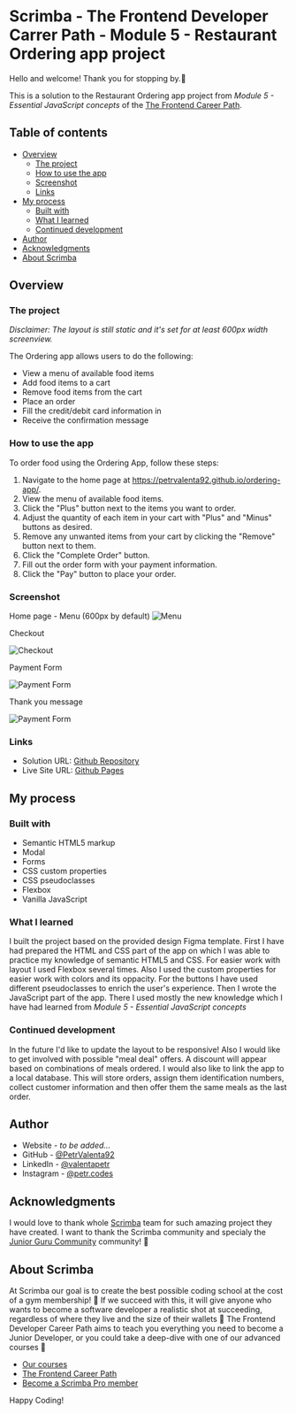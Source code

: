 # Scrimba - The Frontend Developer Carrer Path - Module 5 - Restaurant Ordering app project

Hello and welcome! Thank you for stopping by.🤠

This is a solution to the Restaurant Ordering app project from _Module 5 - Essential JavaScript concepts_ of the [The Frontend Career Path](https://scrimba.com/learn/frontend).

## Table of contents

- [Overview](#overview)
  - [The project](#the-challenge)
  - [How to use the app](#how-to-use-the-app)
  - [Screenshot](#screenshot)
  - [Links](#links)
- [My process](#my-process)
  - [Built with](#built-with)
  - [What I learned](#what-i-learned)
  - [Continued development](#continued-development)
- [Author](#author)
- [Acknowledgments](#acknowledgments)
- [About Scrimba](#about-scrimba)

## Overview

### The project

_Disclaimer: The layout is still static and it's set for at least 600px width screenview._

The Ordering app allows users to do the following:

- View a menu of available food items
- Add food items to a cart
- Remove food items from the cart
- Place an order
- Fill the credit/debit card information in
- Receive the confirmation message

### How to use the app

To order food using the Ordering App, follow these steps:

1. Navigate to the home page at https://petrvalenta92.github.io/ordering-app/.
2. View the menu of available food items.
3. Click the "Plus" button next to the items you want to order.
4. Adjust the quantity of each item in your cart with "Plus" and "Minus" buttons as desired.
5. Remove any unwanted items from your cart by clicking the "Remove" button next to them.
6. Click the "Complete Order" button.
7. Fill out the order form with your payment information.
8. Click the "Pay" button to place your order.

### Screenshot

Home page - Menu (600px by default)
![Menu](./images/screenshots/Screenshot_home.png)

Checkout

![Checkout](./images/screenshots/Screenshot_checkout.png)

Payment Form

![Payment Form](./images/screenshots/Screenshot_paymentForm.png)

Thank you message

![Payment Form](./images/screenshots/Screenshot_comfirmation.png)

### Links

- Solution URL: [Github Repository](https://github.com/PetrValenta92/ordering-app)
- Live Site URL: [Github Pages](https://petrvalenta92.github.io/ordering-app/)

## My process

### Built with

- Semantic HTML5 markup
- Modal
- Forms
- CSS custom properties
- CSS pseudoclasses
- Flexbox
- Vanilla JavaScript

### What I learned

I built the project based on the provided design Figma template. First I have had prepared the HTML and CSS part of the app on which I was able to practice my knowledge of semantic HTML5 and CSS. For easier work with layout I used Flexbox several times. Also I used the custom properties for easier work with colors and its oppacity. For the buttons I have used different pseudoclasses to enrich the user's experience.
Then I wrote the JavaScript part of the app. There I used mostly the new knowledge which I have had learned from _Module 5 - Essential JavaScript concepts_

### Continued development

In the future I'd like to update the layout to be responsive! Also I would like to get involved with possible "meal deal" offers. A discount will appear based on combinations of meals ordered. I would also like to link the app to a local database. This will store orders, assign them identification numbers, collect customer information and then offer them the same meals as the last order.

## Author

- Website - _to be added..._
- GitHub - [@PetrValenta92](https://github.com/PetrValenta92)
- LinkedIn - [@valentapetr](https://www.linkedin.com/in/valentapetr/)
- Instagram - [@petr.codes](https://www.instagram.com/petr.codes/)

## Acknowledgments

I would love to thank whole [Scrimba](https://scrimba.com) team for such amazing project they have created. I want to thank the Scrimba community and specialy the [Junior Guru Community](https://junior.guru/) community! 🐣

## About Scrimba

At Scrimba our goal is to create the best possible coding school at the cost of a gym membership! 💜
If we succeed with this, it will give anyone who wants to become a software developer a realistic shot at succeeding, regardless of where they live and the size of their wallets 🎉
The Frontend Developer Career Path aims to teach you everything you need to become a Junior Developer, or you could take a deep-dive with one of our advanced courses 🚀

- [Our courses](https://scrimba.com/allcourses)
- [The Frontend Career Path](https://scrimba.com/learn/frontend)
- [Become a Scrimba Pro member](https://scrimba.com/pricing)

Happy Coding!
